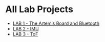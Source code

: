 # All Lab Projects
* [LAB 1 - The Artemis Board and Bluetooth](lab1.md)
* [LAB 2 - IMU](lab2.md)
* [LAB 3 - ToF](lab3.md)
